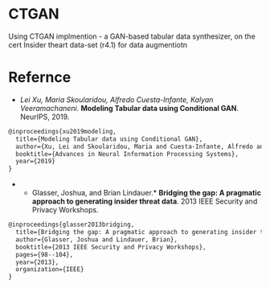 # CTGAN
Using CTGAN implmention - a GAN-based tabular data synthesizer, on the cert Insider theart data-set (r4.1) for data augmentiotn 

# Refernce

- *Lei Xu, Maria Skoularidou, Alfredo Cuesta-Infante, Kalyan Veeramachaneni.* **Modeling Tabular data using Conditional GAN**. NeurIPS, 2019.

```LaTeX
@inproceedings{xu2019modeling,
  title={Modeling Tabular data using Conditional GAN},
  author={Xu, Lei and Skoularidou, Maria and Cuesta-Infante, Alfredo and Veeramachaneni, Kalyan},
  booktitle={Advances in Neural Information Processing Systems},
  year={2019}
}
```

- * Glasser, Joshua, and Brian Lindauer.* **Bridging the gap: A pragmatic approach to generating insider threat data**. 2013 IEEE Security and Privacy Workshops.

```LaTeX
@inproceedings{glasser2013bridging,
  title={Bridging the gap: A pragmatic approach to generating insider threat data},
  author={Glasser, Joshua and Lindauer, Brian},
  booktitle={2013 IEEE Security and Privacy Workshops},
  pages={98--104},
  year={2013},
  organization={IEEE}
}
```
